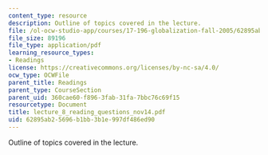 ```yaml
---
content_type: resource
description: Outline of topics covered in the lecture.
file: /ol-ocw-studio-app/courses/17-196-globalization-fall-2005/62895ab25696b1bb3b1e997df486ed90_lecture_8_reading_questions_nov14.pdf
file_size: 89196
file_type: application/pdf
learning_resource_types:
- Readings
license: https://creativecommons.org/licenses/by-nc-sa/4.0/
ocw_type: OCWFile
parent_title: Readings
parent_type: CourseSection
parent_uid: 360cae60-f896-3fab-31fa-7bbc76c69f15
resourcetype: Document
title: lecture_8_reading_questions_nov14.pdf
uid: 62895ab2-5696-b1bb-3b1e-997df486ed90
---
```

Outline of topics covered in the lecture.